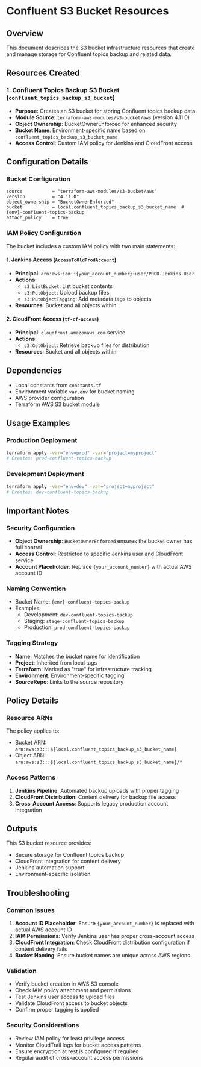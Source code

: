 # Confluent S3 Bucket Resources

## Overview
This document describes the S3 bucket infrastructure resources that create and manage storage for Confluent topics backup and related data.

## Resources Created

### 1. Confluent Topics Backup S3 Bucket (`confluent_topics_backup_s3_bucket`)
- **Purpose**: Creates an S3 bucket for storing Confluent topics backup data
- **Module Source**: `terraform-aws-modules/s3-bucket/aws` (version 4.11.0)
- **Object Ownership**: BucketOwnerEnforced for enhanced security
- **Bucket Name**: Environment-specific name based on `confluent_topics_backup_s3_bucket_name`
- **Access Control**: Custom IAM policy for Jenkins and CloudFront access

## Configuration Details

### Bucket Configuration
```hcl
source           = "terraform-aws-modules/s3-bucket/aws"
version          = "4.11.0"
object_ownership = "BucketOwnerEnforced"
bucket           = local.confluent_topics_backup_s3_bucket_name  # {env}-confluent-topics-backup
attach_policy    = true
```

### IAM Policy Configuration
The bucket includes a custom IAM policy with two main statements:

#### 1. Jenkins Access (`AccessToOldProdAccount`)
- **Principal**: `arn:aws:iam::{your_account_number}:user/PROD-Jenkins-User`
- **Actions**:
  - `s3:ListBucket`: List bucket contents
  - `s3:PutObject`: Upload backup files
  - `s3:PutObjectTagging`: Add metadata tags to objects
- **Resources**: Bucket and all objects within

#### 2. CloudFront Access (`tf-cf-access`)
- **Principal**: `cloudfront.amazonaws.com` service
- **Actions**:
  - `s3:GetObject`: Retrieve backup files for distribution
- **Resources**: Bucket and all objects within

## Dependencies
- Local constants from `constants.tf`
- Environment variable `var.env` for bucket naming
- AWS provider configuration
- Terraform AWS S3 bucket module

## Usage Examples

### Production Deployment
```bash
terraform apply -var="env=prod" -var="project=myproject"
# Creates: prod-confluent-topics-backup
```

### Development Deployment
```bash
terraform apply -var="env=dev" -var="project=myproject"
# Creates: dev-confluent-topics-backup
```

## Important Notes

### Security Configuration
- **Object Ownership**: `BucketOwnerEnforced` ensures the bucket owner has full control
- **Access Control**: Restricted to specific Jenkins user and CloudFront service
- **Account Placeholder**: Replace `{your_account_number}` with actual AWS account ID

### Naming Convention
- Bucket Name: `{env}-confluent-topics-backup`
- Examples:
  - Development: `dev-confluent-topics-backup`
  - Staging: `stage-confluent-topics-backup`
  - Production: `prod-confluent-topics-backup`

### Tagging Strategy
- **Name**: Matches the bucket name for identification
- **Project**: Inherited from local tags
- **Terraform**: Marked as "true" for infrastructure tracking
- **Environment**: Environment-specific tagging
- **SourceRepo**: Links to the source repository

## Policy Details

### Resource ARNs
The policy applies to:
- Bucket ARN: `arn:aws:s3:::${local.confluent_topics_backup_s3_bucket_name}`
- Object ARN: `arn:aws:s3:::${local.confluent_topics_backup_s3_bucket_name}/*`

### Access Patterns
1. **Jenkins Pipeline**: Automated backup uploads with proper tagging
2. **CloudFront Distribution**: Content delivery for backup file access
3. **Cross-Account Access**: Supports legacy production account integration

## Outputs
This S3 bucket resource provides:
- Secure storage for Confluent topics backup
- CloudFront integration for content delivery
- Jenkins automation support
- Environment-specific isolation

## Troubleshooting

### Common Issues
1. **Account ID Placeholder**: Ensure `{your_account_number}` is replaced with actual AWS account ID
2. **IAM Permissions**: Verify Jenkins user has proper cross-account access
3. **CloudFront Integration**: Check CloudFront distribution configuration if content delivery fails
4. **Bucket Naming**: Ensure bucket names are unique across AWS regions

### Validation
- Verify bucket creation in AWS S3 console
- Check IAM policy attachment and permissions
- Test Jenkins user access to upload files
- Validate CloudFront access to bucket objects
- Confirm proper tagging is applied

### Security Considerations
- Review IAM policy for least privilege access
- Monitor CloudTrail logs for bucket access patterns
- Ensure encryption at rest is configured if required
- Regular audit of cross-account access permissions 